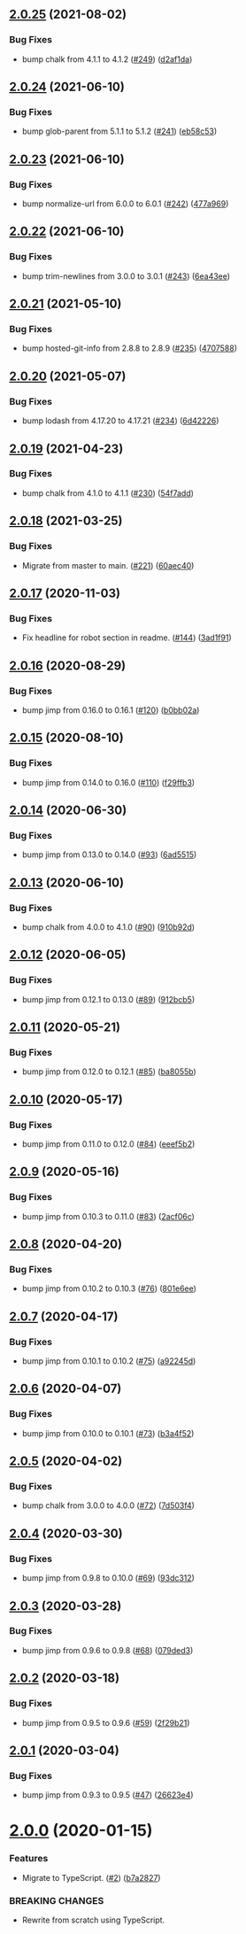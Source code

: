 ## [2.0.25](https://github.com/thenativeweb/terminal-img/compare/2.0.24...2.0.25) (2021-08-02)


### Bug Fixes

* bump chalk from 4.1.1 to 4.1.2 ([#249](https://github.com/thenativeweb/terminal-img/issues/249)) ([d2af1da](https://github.com/thenativeweb/terminal-img/commit/d2af1da84f0f56c6e57f2e522f4fbcac25a14782))

## [2.0.24](https://github.com/thenativeweb/terminal-img/compare/2.0.23...2.0.24) (2021-06-10)


### Bug Fixes

* bump glob-parent from 5.1.1 to 5.1.2 ([#241](https://github.com/thenativeweb/terminal-img/issues/241)) ([eb58c53](https://github.com/thenativeweb/terminal-img/commit/eb58c5351a359defe47bad8c5eeee28d58ecd3d8))

## [2.0.23](https://github.com/thenativeweb/terminal-img/compare/2.0.22...2.0.23) (2021-06-10)


### Bug Fixes

* bump normalize-url from 6.0.0 to 6.0.1 ([#242](https://github.com/thenativeweb/terminal-img/issues/242)) ([477a969](https://github.com/thenativeweb/terminal-img/commit/477a969da79a49ec175dfcc80f8954353753068d))

## [2.0.22](https://github.com/thenativeweb/terminal-img/compare/2.0.21...2.0.22) (2021-06-10)


### Bug Fixes

* bump trim-newlines from 3.0.0 to 3.0.1 ([#243](https://github.com/thenativeweb/terminal-img/issues/243)) ([6ea43ee](https://github.com/thenativeweb/terminal-img/commit/6ea43ee1a7913201137d9163d8e6cab1b7f9e7d3))

## [2.0.21](https://github.com/thenativeweb/terminal-img/compare/2.0.20...2.0.21) (2021-05-10)


### Bug Fixes

* bump hosted-git-info from 2.8.8 to 2.8.9 ([#235](https://github.com/thenativeweb/terminal-img/issues/235)) ([4707588](https://github.com/thenativeweb/terminal-img/commit/470758854f4e4a7bb9445f6b65baa5edb98e4d0f))

## [2.0.20](https://github.com/thenativeweb/terminal-img/compare/2.0.19...2.0.20) (2021-05-07)


### Bug Fixes

* bump lodash from 4.17.20 to 4.17.21 ([#234](https://github.com/thenativeweb/terminal-img/issues/234)) ([6d42226](https://github.com/thenativeweb/terminal-img/commit/6d42226b9cac83021dfe39d2110e2a984f28a33b))

## [2.0.19](https://github.com/thenativeweb/terminal-img/compare/2.0.18...2.0.19) (2021-04-23)


### Bug Fixes

* bump chalk from 4.1.0 to 4.1.1 ([#230](https://github.com/thenativeweb/terminal-img/issues/230)) ([54f7add](https://github.com/thenativeweb/terminal-img/commit/54f7add7cdd3c719559c0ec2adb0c3c5b522c4cd))

## [2.0.18](https://github.com/thenativeweb/terminal-img/compare/2.0.17...2.0.18) (2021-03-25)


### Bug Fixes

* Migrate from master to main. ([#221](https://github.com/thenativeweb/terminal-img/issues/221)) ([60aec40](https://github.com/thenativeweb/terminal-img/commit/60aec401bda9568325c4996751f8b888e0686412))

## [2.0.17](https://github.com/thenativeweb/terminal-img/compare/2.0.16...2.0.17) (2020-11-03)


### Bug Fixes

* Fix headline for robot section in readme. ([#144](https://github.com/thenativeweb/terminal-img/issues/144)) ([3ad1f91](https://github.com/thenativeweb/terminal-img/commit/3ad1f914df138259cbe342c2e635b0f1a5eeb897))

## [2.0.16](https://github.com/thenativeweb/terminal-img/compare/2.0.15...2.0.16) (2020-08-29)


### Bug Fixes

* bump jimp from 0.16.0 to 0.16.1 ([#120](https://github.com/thenativeweb/terminal-img/issues/120)) ([b0bb02a](https://github.com/thenativeweb/terminal-img/commit/b0bb02a8fce1103cd3115a86b5b725398852ecb1))

## [2.0.15](https://github.com/thenativeweb/terminal-img/compare/2.0.14...2.0.15) (2020-08-10)


### Bug Fixes

* bump jimp from 0.14.0 to 0.16.0 ([#110](https://github.com/thenativeweb/terminal-img/issues/110)) ([f29ffb3](https://github.com/thenativeweb/terminal-img/commit/f29ffb37ef59088c8a3f6bd00fa705309200229b))

## [2.0.14](https://github.com/thenativeweb/terminal-img/compare/2.0.13...2.0.14) (2020-06-30)


### Bug Fixes

* bump jimp from 0.13.0 to 0.14.0 ([#93](https://github.com/thenativeweb/terminal-img/issues/93)) ([6ad5515](https://github.com/thenativeweb/terminal-img/commit/6ad551574e46310fa8eec4bcbd0bdfbc6ee8f0c2))

## [2.0.13](https://github.com/thenativeweb/terminal-img/compare/2.0.12...2.0.13) (2020-06-10)


### Bug Fixes

* bump chalk from 4.0.0 to 4.1.0 ([#90](https://github.com/thenativeweb/terminal-img/issues/90)) ([910b92d](https://github.com/thenativeweb/terminal-img/commit/910b92d392eac2d3654111bcfd9de0ab11d976aa))

## [2.0.12](https://github.com/thenativeweb/terminal-img/compare/2.0.11...2.0.12) (2020-06-05)


### Bug Fixes

* bump jimp from 0.12.1 to 0.13.0 ([#89](https://github.com/thenativeweb/terminal-img/issues/89)) ([912bcb5](https://github.com/thenativeweb/terminal-img/commit/912bcb598feacb964ebf6c7b2d95fd91bc3b1252))

## [2.0.11](https://github.com/thenativeweb/terminal-img/compare/2.0.10...2.0.11) (2020-05-21)


### Bug Fixes

* bump jimp from 0.12.0 to 0.12.1 ([#85](https://github.com/thenativeweb/terminal-img/issues/85)) ([ba8055b](https://github.com/thenativeweb/terminal-img/commit/ba8055be130497a1c2b217298893dc022f311cec))

## [2.0.10](https://github.com/thenativeweb/terminal-img/compare/2.0.9...2.0.10) (2020-05-17)


### Bug Fixes

* bump jimp from 0.11.0 to 0.12.0 ([#84](https://github.com/thenativeweb/terminal-img/issues/84)) ([eeef5b2](https://github.com/thenativeweb/terminal-img/commit/eeef5b2c31d5cc5fabf9da96cbb57abaffeebf8a))

## [2.0.9](https://github.com/thenativeweb/terminal-img/compare/2.0.8...2.0.9) (2020-05-16)


### Bug Fixes

* bump jimp from 0.10.3 to 0.11.0 ([#83](https://github.com/thenativeweb/terminal-img/issues/83)) ([2acf06c](https://github.com/thenativeweb/terminal-img/commit/2acf06c7e94b07751529608fcb4a921bdd77ce32))

## [2.0.8](https://github.com/thenativeweb/terminal-img/compare/2.0.7...2.0.8) (2020-04-20)


### Bug Fixes

* bump jimp from 0.10.2 to 0.10.3 ([#76](https://github.com/thenativeweb/terminal-img/issues/76)) ([801e6ee](https://github.com/thenativeweb/terminal-img/commit/801e6eeb93d51942255791ac62dc3232f149c17a))

## [2.0.7](https://github.com/thenativeweb/terminal-img/compare/2.0.6...2.0.7) (2020-04-17)


### Bug Fixes

* bump jimp from 0.10.1 to 0.10.2 ([#75](https://github.com/thenativeweb/terminal-img/issues/75)) ([a92245d](https://github.com/thenativeweb/terminal-img/commit/a92245d0b26c7bff46638dc03e32e55d9ed2e0bc))

## [2.0.6](https://github.com/thenativeweb/terminal-img/compare/2.0.5...2.0.6) (2020-04-07)


### Bug Fixes

* bump jimp from 0.10.0 to 0.10.1 ([#73](https://github.com/thenativeweb/terminal-img/issues/73)) ([b3a4f52](https://github.com/thenativeweb/terminal-img/commit/b3a4f527ecea7f6015c7a13f4645879ecf85c37e))

## [2.0.5](https://github.com/thenativeweb/terminal-img/compare/2.0.4...2.0.5) (2020-04-02)


### Bug Fixes

* bump chalk from 3.0.0 to 4.0.0 ([#72](https://github.com/thenativeweb/terminal-img/issues/72)) ([7d503f4](https://github.com/thenativeweb/terminal-img/commit/7d503f45ff25b24ca17c32198f6f2d539b57b4c0))

## [2.0.4](https://github.com/thenativeweb/terminal-img/compare/2.0.3...2.0.4) (2020-03-30)


### Bug Fixes

* bump jimp from 0.9.8 to 0.10.0 ([#69](https://github.com/thenativeweb/terminal-img/issues/69)) ([93dc312](https://github.com/thenativeweb/terminal-img/commit/93dc3126a9a4f114002cf9d195cf911e09cb7f34))

## [2.0.3](https://github.com/thenativeweb/terminal-img/compare/2.0.2...2.0.3) (2020-03-28)


### Bug Fixes

* bump jimp from 0.9.6 to 0.9.8 ([#68](https://github.com/thenativeweb/terminal-img/issues/68)) ([079ded3](https://github.com/thenativeweb/terminal-img/commit/079ded39a346210f67342d38134227557ccac220))

## [2.0.2](https://github.com/thenativeweb/terminal-img/compare/2.0.1...2.0.2) (2020-03-18)


### Bug Fixes

* bump jimp from 0.9.5 to 0.9.6 ([#59](https://github.com/thenativeweb/terminal-img/issues/59)) ([2f29b21](https://github.com/thenativeweb/terminal-img/commit/2f29b21c5183428a66fb11b6637c73d0c1b6d13c))

## [2.0.1](https://github.com/thenativeweb/terminal-img/compare/2.0.0...2.0.1) (2020-03-04)


### Bug Fixes

* bump jimp from 0.9.3 to 0.9.5 ([#47](https://github.com/thenativeweb/terminal-img/issues/47)) ([26623e4](https://github.com/thenativeweb/terminal-img/commit/26623e4935d1f76739d082f29a5be733a81b9104))

# [2.0.0](https://github.com/thenativeweb/terminal-img/compare/1.1.1...2.0.0) (2020-01-15)


### Features

* Migrate to TypeScript. ([#2](https://github.com/thenativeweb/terminal-img/issues/2)) ([b7a2827](https://github.com/thenativeweb/terminal-img/commit/b7a282733ebed0e3ef9180063e0323068f74b733))


### BREAKING CHANGES

* Rewrite from scratch using TypeScript.
